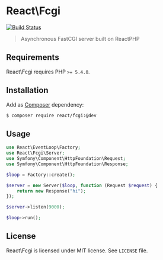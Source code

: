 # React\Fcgi

[![Build Status](https://travis-ci.org/jakubkulhan/react-fcgi.svg?branch=master)](https://travis-ci.org/jakubkulhan/react-fcgi)

> Asynchronous FastCGI server built on ReactPHP

## Requirements

React\Fcgi requires PHP `>= 5.4.0`.

## Installation

Add as [Composer](https://getcomposer.org/) dependency:

```sh
$ composer require react/fcgi:@dev
```

## Usage


```php
use React\EventLoop\Factory;
use React\Fcgi\Server;
use Symfony\Component\HttpFoundation\Request;
use Symfony\Component\HttpFoundation\Response;

$loop = Factory::create();

$server = new Server($loop, function (Request $request) {
	return new Response("hi");
});

$server->listen(9000);

$loop->run();

```

## License

React\Fcgi is licensed under MIT license. See `LICENSE` file.
